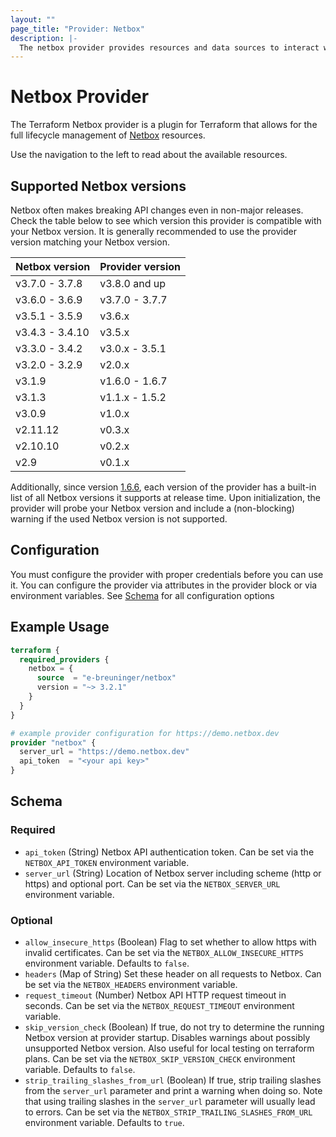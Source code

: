 ```yaml
---
layout: ""
page_title: "Provider: Netbox"
description: |-
  The netbox provider provides resources and data sources to interact with Netbox.
---
```


# Netbox Provider

The Terraform Netbox provider is a plugin for Terraform that allows for the full lifecycle management of [Netbox](https://docs.netbox.dev/en/stable/) resources.

Use the navigation to the left to read about the available resources.

## Supported Netbox versions
Netbox often makes breaking API changes even in non-major releases. Check the table below to see which version this provider is compatible with your Netbox version. It is generally recommended to use the provider version matching your Netbox version.

| Netbox version  | Provider version |
| --------------- | ---------------- |
| v3.7.0 - 3.7.8  | v3.8.0 and up    |
| v3.6.0 - 3.6.9  | v3.7.0 - 3.7.7   |
| v3.5.1 - 3.5.9  | v3.6.x           |
| v3.4.3 - 3.4.10 | v3.5.x           |
| v3.3.0 - 3.4.2  | v3.0.x - 3.5.1   |
| v3.2.0 - 3.2.9  | v2.0.x           |
| v3.1.9          | v1.6.0 - 1.6.7   |
| v3.1.3          | v1.1.x - 1.5.2   |
| v3.0.9          | v1.0.x           |
| v2.11.12        | v0.3.x           |
| v2.10.10        | v0.2.x           |
| v2.9            | v0.1.x           |

Additionally, since version [1.6.6](https://github.com/e-breuninger/terraform-provider-netbox/commit/0b0b2fffa54d4ab2e5f1677e948b01e56ba211c8), each version of the provider has a built-in list of all Netbox versions it supports at release time. Upon initialization, the provider will probe your Netbox version and include a (non-blocking) warning if the used Netbox version is not supported.

## Configuration
You must configure the provider with proper credentials before you can use it. You can configure the provider via attributes in the provider block or via environment variables. See [Schema](#schema) for all configuration options

## Example Usage

```terraform
terraform {
  required_providers {
    netbox = {
      source  = "e-breuninger/netbox"
      version = "~> 3.2.1"
    }
  }
}

# example provider configuration for https://demo.netbox.dev
provider "netbox" {
  server_url = "https://demo.netbox.dev"
  api_token  = "<your api key>"
}
```

<!-- schema generated by tfplugindocs -->
## Schema

### Required

- `api_token` (String) Netbox API authentication token. Can be set via the `NETBOX_API_TOKEN` environment variable.
- `server_url` (String) Location of Netbox server including scheme (http or https) and optional port. Can be set via the `NETBOX_SERVER_URL` environment variable.

### Optional

- `allow_insecure_https` (Boolean) Flag to set whether to allow https with invalid certificates. Can be set via the `NETBOX_ALLOW_INSECURE_HTTPS` environment variable. Defaults to `false`.
- `headers` (Map of String) Set these header on all requests to Netbox. Can be set via the `NETBOX_HEADERS` environment variable.
- `request_timeout` (Number) Netbox API HTTP request timeout in seconds. Can be set via the `NETBOX_REQUEST_TIMEOUT` environment variable.
- `skip_version_check` (Boolean) If true, do not try to determine the running Netbox version at provider startup. Disables warnings about possibly unsupported Netbox version. Also useful for local testing on terraform plans. Can be set via the `NETBOX_SKIP_VERSION_CHECK` environment variable. Defaults to `false`.
- `strip_trailing_slashes_from_url` (Boolean) If true, strip trailing slashes from the `server_url` parameter and print a warning when doing so. Note that using trailing slashes in the `server_url` parameter will usually lead to errors. Can be set via the `NETBOX_STRIP_TRAILING_SLASHES_FROM_URL` environment variable. Defaults to `true`.
